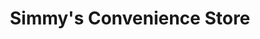 ---
title: "Simmy's Convenience Store"
url: /coalville/simmys-convenience-store/
shop: convenience
---